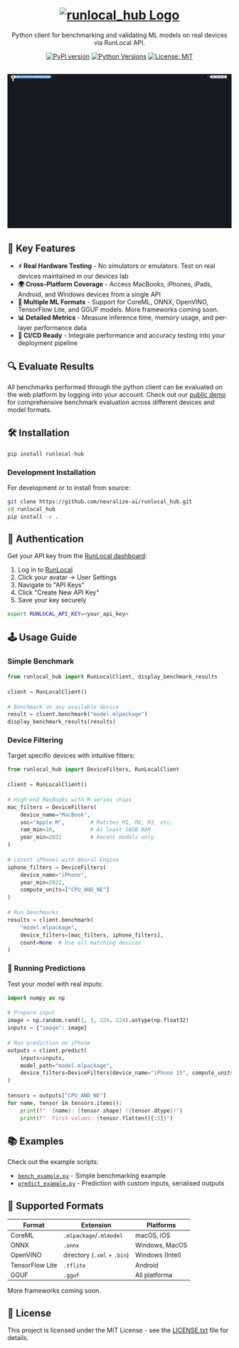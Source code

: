 <h1 align="center">
    <a href="https://runlocal.ai">
        <picture>
            <source media="(prefers-color-scheme: dark)" srcset="./assets/logo_dark_mode.svg">
            <source media="(prefers-color-scheme: light)" srcset="./assets/logo_light_mode.svg">
            <img alt="runlocal_hub Logo" src="./assets/logo_dark_mode.svg.svg" height="42" style="max-width: 100%;">
        </picture>
    </a>
</h1>

<p align="center">
    Python client for benchmarking and validating ML models on real devices via RunLocal API.
</p>

<p align="center">
    <a href="https://pypi.org/project/runlocal-hub/"><img src="https://badge.fury.io/py/runlocal-hub.svg" alt="PyPI version"></a>
    <a href="https://pypi.org/project/runlocal-hub/"><img src="https://img.shields.io/pypi/pyversions/runlocal-hub.svg" alt="Python Versions"></a>
    <a href="https://opensource.org/licenses/MIT"><img src="https://img.shields.io/badge/License-MIT-yellow.svg" alt="License: MIT"></a>
</p>

<br/>

<div align="center">
  <img src="./assets/benchmark.gif" alt="RunLocal Benchmark Demo" width="800">
</div>

## 🎯 Key Features

- **⚡ Real Hardware Testing** - No simulators or emulators. Test on real devices maintained in our devices lab
- **🌍 Cross-Platform Coverage** - Access MacBooks, iPhones, iPads, Android, and Windows devices from a single API
- **🔧 Multiple ML Formats** - Support for CoreML, ONNX, OpenVINO, TensorFlow Lite, and GGUF models. More frameworks coming soon.
- **📊 Detailed Metrics** - Measure inference time, memory usage, and per-layer performance data
- **🚦 CI/CD Ready** - Integrate performance and accuracy testing into your deployment pipeline

## 🔍 Evaluate Results

All benchmarks performed through the python client can be evaluated on the web platform by logging into your account.
Check out our [public demo](https://edgemeter.runlocal.ai/public/pipelines) for comprehensive benchmark evaluation across different devices and model formats.

## 🛠 Installation

```bash
pip install runlocal-hub
```

### Development Installation

For development or to install from source:

```bash
git clone https://github.com/neuralize-ai/runlocal_hub.git
cd runlocal_hub
pip install -e .
```

## 🔑 Authentication

Get your API key from the [RunLocal dashboard](https://edgemeter.runlocal.ai):

1. Log in to [RunLocal](https://edgemeter.runlocal.ai)
2. Click your avatar → User Settings
3. Navigate to "API Keys"
4. Click "Create New API Key"
5. Save your key securely

```bash
export RUNLOCAL_API_KEY=<your_api_key>
```

## 🕹 Usage Guide

### Simple Benchmark

```python
from runlocal_hub import RunLocalClient, display_benchmark_results

client = RunLocalClient()

# Benchmark on any available device
result = client.benchmark("model.mlpackage")
display_benchmark_results(results)
```

### Device Filtering

Target specific devices with intuitive filters:

```python
from runlocal_hub import DeviceFilters, RunLocalClient

client = RunLocalClient()

# High-end MacBooks with M-series chips
mac_filters = DeviceFilters(
    device_name="MacBook",
    soc="Apple M",        # Matches M1, M2, M3, etc.
    ram_min=16,           # At least 16GB RAM
    year_min=2021         # Recent models only
)

# Latest iPhones with Neural Engine
iphone_filters = DeviceFilters(
    device_name="iPhone",
    year_min=2022,
    compute_units=["CPU_AND_NE"]
)

# Run benchmarks
results = client.benchmark(
    "model.mlpackage",
    device_filters=[mac_filters, iphone_filters],
    count=None  # Use all matching devices
)
```

### 🧮 Running Predictions

Test your model with real inputs:

```python
import numpy as np

# Prepare input
image = np.random.rand(1, 3, 224, 224).astype(np.float32)
inputs = {"image": image}

# Run prediction on iPhone
outputs = client.predict(
    inputs=inputs,
    model_path="model.mlpackage",
    device_filters=DeviceFilters(device_name="iPhone 15", compute_units=["CPU_AND_NE"])
)

tensors = outputs["CPU_AND_NE"]
for name, tensor in tensors.items():
    print(f"  {name}: {tensor.shape} ({tensor.dtype})")
    print(f"  First values: {tensor.flatten()[:5]}")
```

## 📚 Examples

Check out the example scripts:

- [`bench_example.py`](./bench_example.py) - Simple benchmarking example
- [`predict_example.py`](./predict_example.py) - Prediction with custom inputs, serialised outputs

## 💠 Supported Formats

| Format          | Extension                   | Platforms       |
| --------------- | --------------------------- | --------------- |
| CoreML          | `.mlpackage`/`.mlmodel`     | macOS, iOS      |
| ONNX            | `.onnx`                     | Windows, MacOS  |
| OpenVINO        | directory (`.xml` + `.bin`) | Windows (Intel) |
| TensorFlow Lite | `.tflite`                   | Android         |
| GGUF            | `.gguf`                     | All platforma   |

More frameworks coming soon.

## 📜 License

This project is licensed under the MIT License - see the [LICENSE.txt](LICENSE.txt) file for details.
